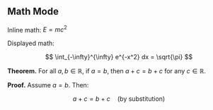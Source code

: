 ## Math Mode

Inline math: $E = mc^2$

Displayed math:

$$
\int_{-\infty}^{\infty} e^{-x^2} dx = \sqrt{\pi}
$$

**Theorem.** For all $a, b \in \mathbb{R}$, if $a = b$, then $a + c = b + c$ for any $c \in \mathbb{R}$.

**Proof.** Assume $a = b$. Then:

$$
a + c = b + c \quad \text{(by substitution)}
$$
